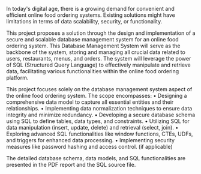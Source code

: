 In today's digital age, there is a growing demand for convenient and efficient online food ordering systems. Existing solutions might have limitations in terms of data scalability, security, or functionality. 

This project proposes a solution through the design and implementation of a secure and scalable database management system for an online food ordering system. This Database Management System will serve as the backbone of the system, storing and 
managing all crucial data related to users, restaurants, menus, and orders. The system will leverage the power of SQL (Structured Query Language) to effectively manipulate and retrieve data, facilitating various functionalities within the online food 
ordering platform. 

This project focuses solely on the database management system aspect of the online food ordering system. The scope encompasses: 
• Designing a comprehensive data model to capture all essential entities and their relationships. 
• Implementing data normalization techniques to ensure data integrity and minimize redundancy. 
• Developing a secure database schema using SQL to define tables, data types, and constraints. 
• Utilizing SQL for data manipulation (insert, update, delete) and retrieval (select, join). 
• Exploring advanced SQL functionalities like window functions, CTEs, UDFs, and triggers for enhanced data processing. 
• Implementing security measures like password hashing and access control. (if applicable)

The detailed database schema, data models, and SQL functionalities are presented in the PDF report and the SQL source file. 
